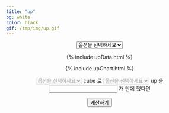 ```yaml
---
title: "up"
bg: white
color: black
gif: /tmp/img/up.gif
---
```



<div style='text-align:center;'>

<select id='upSelect' style="text-align-last:center;" onchange = "changeSelect();">
	<option value='NULL'>옵션을 선택하세요</option>
	<option value='RE'>RE</option>
	<option value='EU'>EU</option>
	<option value='UL'>UL</option>
</select>

<br>

<div> 


<canvas id="upChart"></canvas>

{% include upData.html %}

{% include upChart.html %}


<select id='cubeSelect' disabled onchange='changeCubeSelect();'>
	<option value='NULL'>옵션을 선택하세요</option>
	<option value='red'>red</option>
	<option value='black'>black</option>
	<option value='additional'>additional</option>
	<option value='questionable'>questionable</option>
	<option value='expert'>expert</option>
	<option value='master'>master</option>
</select>

<span>
cube 로
</span>

<select id='cubeUpSelect' disabled>
	<option value='NULL'>옵션을 선택하세요</option>
	<option value='RE'>RE</option>
	<option value='EU'>EU</option>
	<option value='UL'>UL</option>
</select>

<span>
up 을
</span>

<input type='text' id='cubeNumber'>

<span>
개 만에 했다면
</span>

<button id='cubeNumberButton' onclick='cubeNumberCal()'>계산하기</button>

<br>

<span id='cubeNumberResultText'>
</span>

<script>
function changeCubeSelect(){
//2
	var selectCube = document.getElementById('cubeSelect');
	var selectCubeValue = selectCube.options[selectCube.selectedIndex].value;
	var selectUpCube = document.getElementById('cubeUpSelect');
	
	selectUpCube.selectedIndex = 0;

	if(selectCubeValue == 'NULL') selectUpCube.disabled = true;
	else selectUpCube.disabled = false;
}

function cubeNumberCal(){
//3
	var selectCube = document.getElementById('cubeSelect');
	var selectCubeValue = selectCube.options[selectCube.selectedIndex].value;

	var selectUpCube = document.getElementById('cubeUpSelect');
	var selectUpCubeValue = selectUpCube.options[selectUpCube.selectedIndex].value;

	var cubeNumberText = document.getElementById('cubeNumber');
	var resultText = document.getElementById('cubeNumberResultText');

	console.log(cubeNumberText.value);
	
	var avText = '';
	var rankText = 0;

	if(selectCubeValue == 'NULL'){}
	else if(selectCubeValue == 'red'){
		if(selectUpCubeValue == 'RE'){
			avText = AvRedRE/1000;
			
			for(var i=0;i <= Number(cubeNumberText.value);i++){
				if(!isNaN(dataRedRE[i])) rankText = dataRedRE[i];
				if(i > 1010) break;
			}
		}
	}


	console.log('avText: '+avText);
	console.log('rankText: '+rankText);
	resultText.innerText = avText + ' aa ' + rankText;
}

var cubeOption = {
	re: ['red','black','additional','questionable','expert','master'],
	
};


function changeSelect(){
//1
	var upSelectName = document.getElementById('upSelect');
	var upSelectValue = upSelectName.options[upSelectName.selectedIndex].value;
	var cubeSelect = document.getElementById('cubeSelect');
	var cubeNumber = document.getElementById('cubeNumber');

	cubeSelect.selectedIndex = 0;

	if(upSelectValue == 'NULL') cubeSelect.disabled = true;
	else cubeSelect.disabled = false;

	if(upSelectValue == 'NULL'){
		config.data.datasets.splice(0,100);
		myChart.update();
	}
	else if(upSelectValue == 'RE'){
		config.data.datasets.splice(0,100);
		myChart.update();

		cubeSelect.options.length = 1;

		config.data.datasets.push(RERedDataset);
		config.data.datasets.push(RERedMDataset);

		config.data.datasets.push(REBlackDataset);
		config.data.datasets.push(REBlackMDataset);

		config.data.datasets.push(REAdditionalDataset);
		config.data.datasets.push(REAdditionalMDataset);

		config.data.datasets.push(REQuestionableDataset);
		config.data.datasets.push(REQuestionableDataset);

		config.data.datasets.push(REExpertDataset);
		config.data.datasets.push(REExpertMDataset);

		config.data.datasets.push(REMasterDataset);
		config.data.datasets.push(REMasterMDataset);

		myChart.update();
	}
	else if(upSelectValue == 'EU'){
		config.data.datasets.splice(0,100);
		myChart.update();
		
		

		myChart.update();
	}
	else if(upSelectValue == 'UL'){}
}

</script>

</div>


